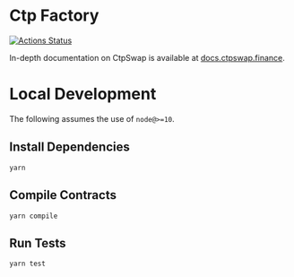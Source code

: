 # Ctp Factory

[![Actions Status](https://github.com/ctpswap/ctp-swap-core/workflows/CI/badge.svg)](https://github.com/ctpswap/ctp-swap-core/actions)

In-depth documentation on CtpSwap is available at [docs.ctpswap.finance](https://docs.ctpswap.finance/).

# Local Development

The following assumes the use of `node@>=10`.

## Install Dependencies

`yarn`

## Compile Contracts

`yarn compile`

## Run Tests

`yarn test`
